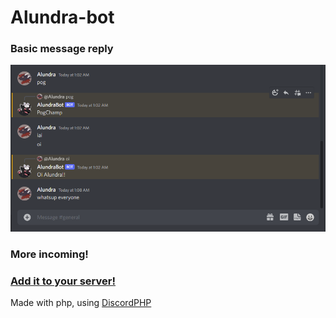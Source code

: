 # Alundra-bot

### Basic message reply

![bot message reply](/Docs/images/simple-interaction.png)

### More incoming!

### [Add it to your server!](https://discord.com/api/oauth2/authorize?client_id=998761702826967041&scope=bot&permissions=1024)



Made with php, using [DiscordPHP](https://github.com/discord-php/DiscordPHP)
